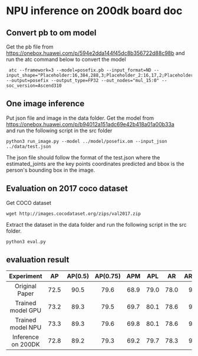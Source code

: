 # NPU inference on 200dk board doc
## Convert pb to om model
Get the pb file from https://onebox.huawei.com/p/594e2dda144f45dc8b356722d88c98b and run the atc command below to convert the model
```
 atc --framework=3 --model=posefix.pb --input_format=ND --input_shape="Placeholder:16,384,288,3;Placeholder_2:16,17,2;Placeholder_4:16,17"  --output=posefix --output_type=FP32 --out_nodes="mul_15:0" --soc_version=Ascend310
```

## One image inference
Put json file and image in the data folder.
Get the model from https://onebox.huawei.com/p/b94012a151adc69e42b418a01a00b33a \
and run the following script in the src folder
```
python3 run_image.py --model ../model/posefix.om --input_json ../data/test.json
```
The json file should follow the format of the test.json where the estimated_joints are the key points coordinates predicted and bbox is the person's bounding box in the image. 

## Evaluation on 2017 coco dataset
Get COCO dataset
```
wget http://images.cocodataset.org/zips/val2017.zip
```
Extract the dataset in the data folder and run the following script in the src folder.
```
python3 eval.py
```

## evaluation result
| Experiment        | AP | AP(0.5) | AP(0.75) |  APM  | APL | AR | AR(0.5) | AR(0.75) |ARM | ARL |
|:-----------------:|:---------:|:---------:|:----------:|:-------:|:-----------------:|:---------:|:---------:|:----------:|:-----:|-----|
|Original Paper|72.5|90.5|79.6|68.9|79.0|78.0|94.1|84.4|73.4|84.1|
|Trained model GPU|73.2|89.3|79.5|69.7|80.1|78.6|93.2|84.3|74.3|84.9|
|Trained model NPU|73.3|89.3|79.6|69.8|80.1|78.6|93.3|84.4|74.4|84.9|
|Inference on 200DK|72.8|89.2|79.3|69.2|79.7|78.3|93.2|84.1|73.9|84.5
